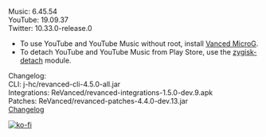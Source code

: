 Music: 6.45.54  
YouTube: 19.09.37  
Twitter: 10.33.0-release.0  
- To use YouTube and YouTube Music without root, install [Vanced MicroG](https://github.com/TeamVanced/VancedMicroG/releases).  
- To detach YouTube and YouTube Music from Play Store, use the [zygisk-detach](https://github.com/j-hc/zygisk-detach) module.  

Changelog:  
CLI: j-hc/revanced-cli-4.5.0-all.jar  
Integrations: ReVanced/revanced-integrations-1.5.0-dev.9.apk  
Patches: ReVanced/revanced-patches-4.4.0-dev.13.jar  
[Changelog](https://github.com/ReVanced/ReVanced-patches/releases/tag/vdev.13)  
  
[![ko-fi](https://ko-fi.com/img/githubbutton_sm.svg)](https://ko-fi.com/W7W8VRK0S)  

